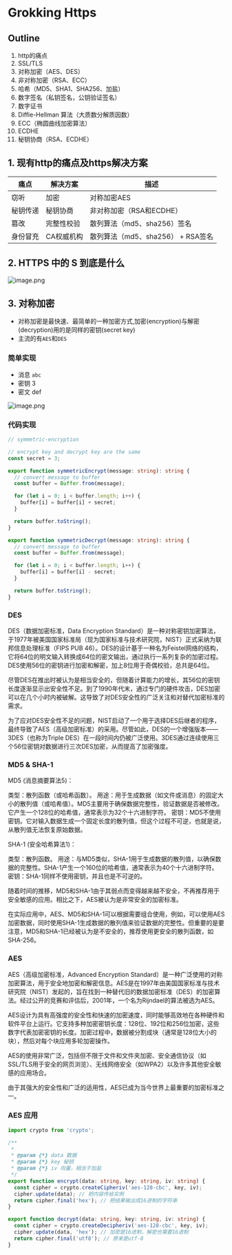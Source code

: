 # Grokking Https

## Outline

1. http的痛点
2. SSL/TLS
3. 对称加密（AES、DES）
4. 非对称加密（RSA、ECC）
5. 哈希（MD5、SHA1、SHA256、加盐）
6. 数字签名（私钥签名，公钥验证签名）
7. 数字证书
8. Diffie-Hellman 算法（大质数分解质因数）
9. ECC（椭圆曲线加密算法）
10. ECDHE
11. 秘钥协商（RSA、ECDHE）

## 1. 现有http的痛点及https解决方案

| 痛点 | 解决方案 | 描述 |
| - | - | - |
| 窃听 | 加密 | 对称加密AES |
| 秘钥传递 | 秘钥协商 | 非对称加密（RSA和ECDHE） |
| 篡改 | 完整性校验 | 散列算法（md5、sha256）签名 |
| 身份冒充 | CA权威机构 | 散列算法（md5、sha256） + RSA签名 |

## 2. HTTPS 中的 S 到底是什么

![image.png](https://p3-juejin.byteimg.com/tos-cn-i-k3u1fbpfcp/d4bc6f7928db43c1946372b59d961687~tplv-k3u1fbpfcp-watermark.image?)

## 3. 对称加密

- 对称加密是最快速、最简单的一种加密方式,加密(encryption)与解密(decryption)用的是同样的密钥(secret key)
- 主流的有`AES`和`DES`

### 简单实现

- 消息 `abc`
- 密钥 3
- 密文 def

![image.png](https://p1-juejin.byteimg.com/tos-cn-i-k3u1fbpfcp/fd30b0712ff64450873a929389897ca8~tplv-k3u1fbpfcp-watermark.image?)

### 代码实现

``` ts
// symmetric-encryption

// encrypt key and decrypt key are the same
const secret = 3;

export function symmetricEncrypt(message: string): string {
  // convert message to buffer
  const buffer = Buffer.from(message);

  for (let i = 0; i < buffer.length; i++) {
    buffer[i] = buffer[i] + secret;
  }

  return buffer.toString();
}

export function symmetricDecrypt(message: string): string {
  // convert message to buffer
  const buffer = Buffer.from(message);

  for (let i = 0; i < buffer.length; i++) {
    buffer[i] = buffer[i] - secret;
  }

  return buffer.toString();
}
```

### DES

DES（数据加密标准，Data Encryption Standard）是一种对称密钥加密算法，于1977年被美国国家标准局（现为国家标准与技术研究院，NIST）正式采纳为联邦信息处理标准（FIPS PUB 46）。DES的设计基于一种名为Feistel网络的结构，它将64位的明文输入转换成64位的密文输出，通过执行一系列复杂的加密过程。DES使用56位的密钥进行加密和解密，加上8位用于奇偶校验，总共是64位。

尽管DES在推出时被认为是相当安全的，但随着计算能力的增长，其56位的密钥长度逐渐显示出安全性不足。到了1990年代末，通过专门的硬件攻击，DES加密可以在几个小时内被破解。这导致了对DES安全性的广泛关注和对替代加密标准的需求。

为了应对DES安全性不足的问题，NIST启动了一个用于选择DES后继者的程序，最终导致了AES（高级加密标准）的采用。尽管如此，DES的一个增强版本——3DES（也称为Triple DES）在一段时间内仍被广泛使用。3DES通过连续使用三个56位密钥对数据进行三次DES加密，从而提高了加密强度。

### MD5 & SHA-1

MD5 (消息摘要算法5)：

类型：散列函数（或哈希函数）。
用途：用于生成数据（如文件或消息）的固定大小的散列值（或哈希值）。MD5主要用于确保数据完整性，验证数据是否被修改。它产生一个128位的哈希值，通常表示为32个十六进制字符。
密钥：MD5不使用密钥。它对输入数据生成一个固定长度的散列值，但这个过程不可逆，也就是说，从散列值无法恢复原始数据。

SHA-1 (安全哈希算法1)：

类型：散列函数。
用途：与MD5类似，SHA-1用于生成数据的散列值，以确保数据的完整性。SHA-1产生一个160位的哈希值，通常表示为40个十六进制字符。
密钥：SHA-1同样不使用密钥，并且也是不可逆的。

随着时间的推移，MD5和SHA-1由于其弱点而变得越来越不安全，不再推荐用于安全敏感的应用。相比之下，AES被认为是非常安全的加密标准。

在实际应用中，AES、MD5和SHA-1可以根据需要组合使用，例如，可以使用AES加密数据，同时使用SHA-1生成数据的散列值来验证数据的完整性。但重要的是要注意，MD5和SHA-1已经被认为是不安全的，推荐使用更安全的散列函数，如SHA-256。

### AES

AES（高级加密标准，Advanced Encryption Standard）是一种广泛使用的对称加密算法，用于安全地加密和解密信息。AES是在1997年由美国国家标准与技术研究院（NIST）发起的，旨在找到一种替代旧的数据加密标准（DES）的加密算法。经过公开的竞赛和评估后，2001年，一个名为Rijndael的算法被选为AES。

AES设计为具有高强度的安全性和快速的加密速度，同时能够高效地在各种硬件和软件平台上运行。它支持多种加密密钥长度：128位、192位和256位加密，这些数字代表加密密钥的长度。加密过程中，数据被分割成块（通常是128位大小的块），然后对每个块应用多轮加密操作。

AES的使用非常广泛，包括但不限于文件和文件夹加密、安全通信协议（如SSL/TLS用于安全的网页浏览）、无线网络安全（如WPA2）以及许多其他安全敏感的应用场合。

由于其强大的安全性和广泛的适用性，AES已成为当今世界上最重要的加密标准之一。

### AES 应用

``` ts
import crypto from 'crypto';

/**
 *
 * @param {*} data 数据
 * @param {*} key 秘钥
 * @param {*} iv 向量，相当于加盐
 */
export function encrypt(data: string, key: string, iv: string) {
  const cipher = crypto.createCipheriv('aes-128-cbc', key, iv);
  cipher.update(data); // 把内容传给实例
  return cipher.final('hex'); // 把结果输出成16进制的字符串
}

export function decrypt(data: string, key: string, iv: string) {
  const cipher = crypto.createDecipheriv('aes-128-cbc', key, iv);
  cipher.update(data, 'hex'); // 加密是16进制，解密也需要16进制
  return cipher.final('utf8'); // 原来是utf-8
}
```
